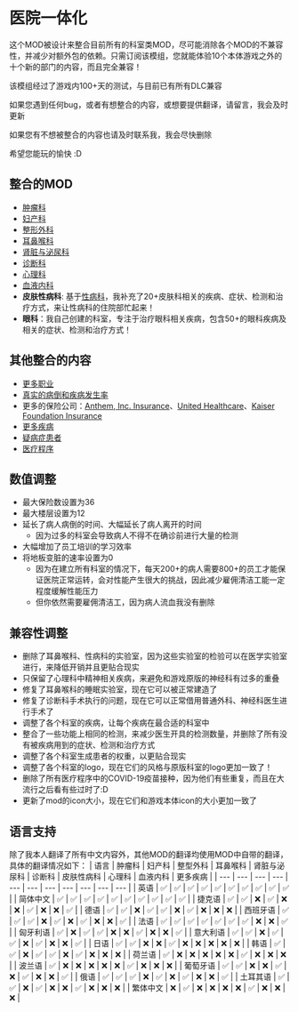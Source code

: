 # 医院一体化

这个MOD被设计来整合目前所有的科室类MOD，尽可能消除各个MOD的不兼容性，并减少对额外包的依赖。只需订阅该模组，您就能体验10个本体游戏之外的十个新的部门的内容，而且完全兼容！

该模组经过了游戏内100+天的测试，与目前已有所有DLC兼容

如果您遇到任何bug，或者有想整合的内容，或想要提供翻译，请留言，我会及时更新

如果您有不想被整合的内容也请及时联系我，我会尽快删除

希望您能玩的愉快 :D

## 整合的MOD
* [肿瘤科](https://steamcommunity.com/sharedfiles/filedetails/?id=1938136264&searchtext=Diagnose)
* [妇产科](https://steamcommunity.com/sharedfiles/filedetails/?id=1920731522)
* [整形外科](https://steamcommunity.com/sharedfiles/filedetails/?id=2137302545)
* [耳鼻喉科](https://steamcommunity.com/sharedfiles/filedetails/?id=1998013270)
* [肾脏与泌尿科](https://steamcommunity.com/sharedfiles/filedetails/?id=2137734594)
* [诊断科](https://steamcommunity.com/sharedfiles/filedetails/?id=3158427011)
* [心理科](https://steamcommunity.com/sharedfiles/filedetails/?id=3024817031)
* [血液内科](https://steamcommunity.com/sharedfiles/filedetails/?id=3163091222)
* **皮肤性病科**: 基于[性病科](https://steamcommunity.com/sharedfiles/filedetails/?id=1872963449)，我补充了20+皮肤科相关的疾病、症状、检测和治疗方式，来让性病科的住院部忙起来！
* **眼科**：我自己创建的科室，专注于治疗眼科相关疾病，包含50+的眼科疾病及相关的症状、检测和治疗方式！

## 其他整合的内容
* [更多职业](https://steamcommunity.com/sharedfiles/filedetails/?id=1804176680)
* [真实的病倒和疾病发生率](https://steamcommunity.com/sharedfiles/filedetails/?id=2704509476)
* 更多的保险公司：[Anthem, Inc. Insurance](https://steamcommunity.com/sharedfiles/filedetails/?id=2311624989)、[United Healthcare](https://steamcommunity.com/sharedfiles/filedetails/?id=2312636767)、[Kaiser Foundation Insurance](https://steamcommunity.com/sharedfiles/filedetails/?id=2311625277)
* [更多疾病](https://steamcommunity.com/sharedfiles/filedetails/?id=2015448513)
* [疑病症患者](https://steamcommunity.com/sharedfiles/filedetails/?id=1995976999)
* [医疗程序](https://steamcommunity.com/sharedfiles/filedetails/?id=2167731584)

## 数值调整
* 最大保险数设置为36
* 最大楼层设置为12
* 延长了病人病倒的时间、大幅延长了病人离开的时间
  * 因为过多的科室会导致病人不得不在确诊前进行大量的检测
* 大幅增加了员工培训的学习效率
* 将地板变脏的速率设置为0
  * 因为在建立所有科室的情况下，每天200+的病人需要800+的员工才能保证医院正常运转，会对性能产生很大的挑战，因此减少雇佣清洁工能一定程度缓解性能压力
  * 但你依然需要雇佣清洁工，因为病人流血我没有删除

## 兼容性调整
* 删除了耳鼻喉科、性病科的实验室，因为这些实验室的检验可以在医学实验室进行，来降低开销并且更贴合现实
* 只保留了心理科中精神相关疾病，来避免和游戏原版的神经科有过多的重叠
* 修复了耳鼻喉科的睡眠实验室，现在它可以被正常建造了
* 修复了诊断科手术执行的问题，现在它可以正常借用普通外科、神经科医生进行手术了
* 调整了各个科室的疾病，让每个疾病在最合适的科室中
* 整合了一些功能上相同的检测，来减少医生开具的检测数量，并删除了所有没有被疾病用到的症状、检测和治疗方式
* 调整了各个科室生成患者的权重，以更贴合现实
* 调整了各个科室的logo，现在它们的风格与原版科室的logo更加一致了！
* 删除了所有医疗程序中的COVID-19疫苗接种，因为他们有些重复，而且在大流行之后看有些过时了:D
* 更新了mod的icon大小，现在它们和游戏本体icon的大小更加一致了

## 语言支持
除了我本人翻译了所有中文内容外，其他MOD的翻译均使用MOD中自带的翻译，具体的翻译情况如下：
| 语言 | 肿瘤科 | 妇产科 | 整型外科 | 耳鼻喉科 | 肾脏与泌尿科 | 诊断科 | 皮肤性病科 | 心理科 | 血液内科 | 更多疾病 |
| --- | --- | --- | --- | --- | --- | --- | --- | --- | --- | --- | 
| 英语 | ✅ | ✅ | ✅ | ✅ | ✅ | ✅ | ✅ | ✅ | ✅ | ✅ |
| 简体中文 | ✅ | ✅ | ✅ | ✅ | ✅ | ✅ | ✅ | ✅ | ✅ | ✅ |
| 捷克语 | ✅ | ✅ | ❌ | ✅ | ❌ | ❌ | ✅ | ❌ | ❌ | ✅ |
| 德语 | ✅ | ✅ | ❌ | ✅ | ✅ | ❌ | ✅ | ❌ | ❌ | ❌ | 
| 西班牙语 | ✅ | ✅ | ✅ | ❌ | ✅ | ❌ | ✅ | ❌ | ❌ | ✅ | 
| 法语 | ✅ | ✅ | ✅ | ✅ | ✅ | ✅ | ✅ | ❌ | ❌ | ✅ | 
| 匈牙利语 | ✅ | ❌ | ✅ | ✅ | ❌ | ❌ | ✅ | ❌ | ❌ | ✅ | 
| 意大利语 | ✅ | ✅ | ❌ | ✅ | ✅ | ❌ | ✅ | ❌ | ❌ | ✅ | 
| 日语 | ✅ | ✅ | ❌ | ❌ | ✅ | ❌ | ❌ | ❌ | ❌ | ❌ | 
| 韩语 | ✅ | ✅ | ❌ | ✅ | ✅ | ❌ | ✅ | ❌ | ❌ | ❌ | 
| 荷兰语 | ✅ | ❌ | ❌ | ❌ | ❌ | ❌ | ✅ | ❌ | ❌ | ❌ | 
| 波兰语 | ✅ | ❌ | ❌ | ❌ | ❌ | ❌ | ✅ | ❌ | ❌ | ❌ | 
| 葡萄牙语 | ✅ | ✅ | ❌ | ❌ | ✅ | ❌ | ✅ | ❌ | ❌ | ✅ | 
| 俄语 | ✅ | ✅ | ✅ | ❌ | ✅ | ❌ | ✅ | ❌ | ❌ | ✅ | 
| 土耳其语 | ✅ | ✅ | ❌ | ✅ | ❌ | ❌ | ✅ | ❌ | ❌ | ❌ | 
| 繁体中文 | ❌ | ✅ | ❌ | ❌ | ❌ | ❌ | ✅ | ❌ | ❌ | ❌ | 
